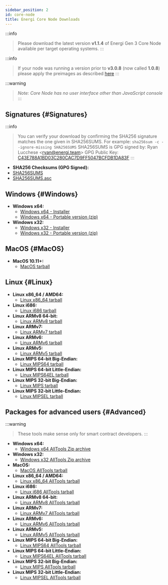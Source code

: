 ```yaml
---
sidebar_position: 2
id: core-node
title: Energi Core Node Downloads
---
```


:::info
> Please download the latest version **v1.1.4** of Energi Gen 3 Core Node available per target operating systems.
:::

:::info
> If your node was running a version prior to **v3.0.8** (now called **1.0.8**) please apply the preimages as described [here](https://wiki.energi.world/core-node-troubleshoot#preimages)
:::

:::warning
> *Note: Core Node has no user interface other than JavaScript console*
:::

## Signatures {#Signatures}

:::info
> You can verify your download by confirming the SHA256 signature matches the one given in SHA256SUMS. For example: `sha256sum -c --ignore-missing SHA256SUMS`
> SHA256SUMS is GPG signed by:
> Ryan Lucchese &lt;ryan@energi.team&gt;
> GPG Public Key: [C43E788A1BD03C280CAC7D9FF5047BCFDB1DA83F](https://s3-us-west-2.amazonaws.com/download.energi.software/DB1DA83F.asc)
:::

* **SHA256 Checksums (GPG Signed):**
* [SHA256SUMS](https://s3-us-west-2.amazonaws.com/download.energi.software/releases/energi3/v1.1.4/SHA256SUMS)
* [SHA256SUMS.asc](https://s3-us-west-2.amazonaws.com/download.energi.software/releases/energi3/v1.1.4/SHA256SUMS.asc)

## Windows {#Windows}

* **Windows x64:**
  * [Windows x64 - Installer](https://s3-us-west-2.amazonaws.com/download.energi.software/releases/energi3/v1.1.4/energi3-v1.1.4-windows-amd64-setup.exe)
  * [Windows x64 - Portable version (zip)](https://s3-us-west-2.amazonaws.com/download.energi.software/releases/energi3/v1.1.4/energi3-v1.1.4-windows-amd64.zip)
* **Windows x32:**
  * [Windows x32 - Installer](https://s3-us-west-2.amazonaws.com/download.energi.software/releases/energi3/v1.1.4/energi3-v1.1.4-windows-i686-setup.exe)
  * [Windows x32 - Portable version (zip)](https://s3-us-west-2.amazonaws.com/download.energi.software/releases/energi3/v1.1.4/energi3-v1.1.4-windows-i686.zip)

## MacOS {#MacOS}

* **MacOS 10.11+:**
  * [MacOS tarball](https://s3-us-west-2.amazonaws.com/download.energi.software/releases/energi3/v1.1.4/energi3-v1.1.4-macos-amd64.tgz)

## Linux {#Linux}

* **Linux x86_64 / AMD64:**
  * [Linux x86_64 tarball](https://s3-us-west-2.amazonaws.com/download.energi.software/releases/energi3/v1.1.4/energi3-v1.1.4-linux-amd64.tgz)
* **Linux i686:**
  * [Linux i686 tarball](https://s3-us-west-2.amazonaws.com/download.energi.software/releases/energi3/v1.1.4/energi3-v1.1.4-linux-i686.tgz)
* **Linux ARMv8 64-bit:**
  * [Linux ARMv8 tarball](https://s3-us-west-2.amazonaws.com/download.energi.software/releases/energi3/v1.1.4/energi3-v1.1.4-linux-armv8.tgz)
* **Linux ARMv7:**
  * [Linux ARMv7 tarball](https://s3-us-west-2.amazonaws.com/download.energi.software/releases/energi3/v1.1.4/energi3-v1.1.4-linux-armv7.tgz)
* **Linux ARMv6:**
  * [Linux ARMv6 tarball](https://s3-us-west-2.amazonaws.com/download.energi.software/releases/energi3/v1.1.4/energi3-v1.1.4-linux-armv6.tgz)
* **Linux ARMv5:**
  * [Linux ARMv5 tarball](https://s3-us-west-2.amazonaws.com/download.energi.software/releases/energi3/v1.1.4/energi3-v1.1.4-linux-armv5.tgz)
* **Linux MIPS 64-bit Big-Endian:**
  * [Linux MIPS64 tarball](https://s3-us-west-2.amazonaws.com/download.energi.software/releases/energi3/v1.1.4/energi3-v1.1.4-linux-mips64.tgz)
* **Linux MIPS 64-bit Little-Endian:**
  * [Linux MIPS64EL tarball](https://s3-us-west-2.amazonaws.com/download.energi.software/releases/energi3/v1.1.4/energi3-v1.1.4-linux-mips64el.tgz)
* **Linux MIPS 32-bit Big-Endian:**
  * [Linux MIPS tarball](https://s3-us-west-2.amazonaws.com/download.energi.software/releases/energi3/v1.1.4/energi3-v1.1.4-linux-mips.tgz)
* **Linux MIPS 32-bit Little-Endian:**
  * [Linux MIPSEL tarball](https://s3-us-west-2.amazonaws.com/download.energi.software/releases/energi3/v1.1.4/energi3-v1.1.4-linux-mipsel.tgz)

## Packages for advanced users {#Advanced}

:::warning
> These tools make sense only for smart contract developers.
:::

* **Windows x64:**
  * [Windows x64 AllTools Zip archive](https://s3-us-west-2.amazonaws.com/download.energi.software/releases/energi3/v1.1.4/energi3-v1.1.4-windows-amd64-alltools.zip)
* **Windows x32:**
  * [Windows x32 AllTools Zip archive](https://s3-us-west-2.amazonaws.com/download.energi.software/releases/energi3/v1.1.4/energi3-v1.1.4-windows-i686-alltools.zip)
* **MacOS:**
  * [MacOS AllTools tarball](https://s3-us-west-2.amazonaws.com/download.energi.software/releases/energi3/v1.1.4/energi3-v1.1.4-macos-amd64-alltools.tgz)
* **Linux x86_64 / AMD64:**
  * [Linux x86_64 AllTools tarball](https://s3-us-west-2.amazonaws.com/download.energi.software/releases/energi3/v1.1.4/energi3-v1.1.4-linux-amd64-alltools.tgz)
* **Linux i686:**
  * [Linux i686 AllTools tarball](https://s3-us-west-2.amazonaws.com/download.energi.software/releases/energi3/v1.1.4/energi3-v1.1.4-linux-i686-alltools.tgz)
* **Linux ARMv8 64-bit:**
  * [Linux ARMv8 AllTools tarball](https://s3-us-west-2.amazonaws.com/download.energi.software/releases/energi3/v1.1.4/energi3-v1.1.4-linux-armv8-alltools.tgz)
* **Linux ARMv7:**
  * [Linux ARMv7 AllTools tarball](https://s3-us-west-2.amazonaws.com/download.energi.software/releases/energi3/v1.1.4/energi3-v1.1.4-linux-armv7-alltools.tgz)
* **Linux ARMv6:**
  * [Linux ARMv6 AllTools tarball](https://s3-us-west-2.amazonaws.com/download.energi.software/releases/energi3/v1.1.4/energi3-v1.1.4-linux-armv6-alltools.tgz)
* **Linux ARMv5:**
  * [Linux ARMv5 AllTools tarball](https://s3-us-west-2.amazonaws.com/download.energi.software/releases/energi3/v1.1.4/energi3-v1.1.4-linux-armv5-alltools.tgz)
* **Linux MIPS 64-bit Big-Endian:**
  * [Linux MIPS64 AllTools tarball](https://s3-us-west-2.amazonaws.com/download.energi.software/releases/energi3/v1.1.4/energi3-v1.1.4-linux-mips64-alltools.tgz)
* **Linux MIPS 64-bit Little-Endian:**
  * [Linux MIPS64EL AllTools tarball](https://s3-us-west-2.amazonaws.com/download.energi.software/releases/energi3/v1.1.4/energi3-v1.1.4-linux-mips64el-alltools.tgz)
* **Linux MIPS 32-bit Big-Endian:**
  * [Linux MIPS AllTools tarball](https://s3-us-west-2.amazonaws.com/download.energi.software/releases/energi3/v1.1.4/energi3-v1.1.4-linux-mips-alltools.tgz)
* **Linux MIPS 32-bit Little-Endian:**
  * [Linux MIPSEL AllTools tarball](https://s3-us-west-2.amazonaws.com/download.energi.software/releases/energi3/v1.1.4/energi3-v1.1.4-linux-mipsel-alltools.tgz)
